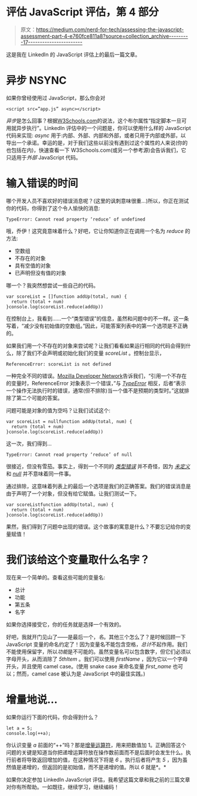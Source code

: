 # 评估 JavaScript 评估，第 4 部分

> 原文：<https://medium.com/nerd-for-tech/assessing-the-javascript-assessment-part-4-e760fce811a8?source=collection_archive---------17----------------------->

这是我在 LinkedIn 的 JavaScript 评估上的最后一篇文章。

# **异步 NSYNC**

如果你曾经使用过 JavaScript，那么你会对

```
<script src=”app.js” async></script>
```

*异步*是怎么回事？根据[W3Schools.com](https://www.w3schools.com/tags/att_script_async.asp)的说法，这个布尔属性“指定脚本一旦可用就异步执行”。LinkedIn 评估中的一个问题是，你可以使用什么样的 JavaScript 代码来实现: *async* 用于:内部、外部、内部和外部，或者只用于内部或外部，以导出一个承诺。幸运的是，对于我们这些以前没有遇到过这个属性的人来说(你的也包括在内)，快速查看一下 W3Schools.com(或另一个参考源)会告诉我们，它只适用于*外部* JavaScript 代码。

# **输入错误的时间**

哪个开发人员不喜欢好的错误消息呢？(这里的讽刺意味很重…)所以，你正在测试你的代码，你得到了这个令人愉快的消息:

```
TypeError: Cannot read property ‘reduce’ of undefined
```

哦，乔伊！这究竟意味着什么？好吧，它让你知道你正在调用一个名为 *reduce* 的方法:

*   空数组
*   不存在的对象
*   具有空值的对象
*   已声明但没有值的对象

哪一个？我突然想尝试一些自己的代码。

```
var scoreList = []function addUp(total, num) {
  return (total + num)
}console.log(scoreList.reduce(addUp))
```

在控制台上，我看到……一个“类型错误”的信息，虽然和问题中的不一样。这一条写着，“减少没有初始值的空数组。”因此，可能答案列表中的第一个选项是不正确的。

如果我们用一个不存在的对象来尝试呢？让我们看看如果运行相同的代码会得到什么，除了我们不会声明或初始化我们的变量 *scoreList* 。控制台显示，

```
ReferenceError: scoreList is not defined
```

一种完全不同的错误。[Mozilla Developer Network](https://developer.mozilla.org/en-US/docs/Web/JavaScript/Reference/Global_Objects/ReferenceError)告诉我们，“引用一个不存在的变量时，ReferenceError 对象表示一个错误，”与 [*TypeError*](https://developer.mozilla.org/en-US/docs/Web/JavaScript/Reference/Global_Objects/TypeError) 相反，后者“表示一个操作无法执行时的错误，通常(但不排除)当一个值不是预期的类型时。”这就排除了第二个可能的答案。

问题可能是对象的值为空吗？让我们试试这个:

```
var scoreList = nullfunction addUp(total, num) {
  return (total + num)
}console.log(scoreList.reduce(addUp))
```

这一次，我们得到…

```
TypeError: Cannot read property ‘reduce’ of null
```

很接近，但没有雪茄。事实上，得到一个不同的 [*类型错误*](https://developer.mozilla.org/en-US/docs/Web/JavaScript/Reference/Global_Objects/TypeError) 并不奇怪，因为 [*未定义*](https://developer.mozilla.org/en-US/docs/Web/JavaScript/Reference/Global_Objects/undefined) 和 [*null*](https://developer.mozilla.org/en-US/docs/Web/JavaScript/Reference/Global_Objects/null) 并不意味着同一件事。

通过排除，这意味着列表上的最后一个选项是我们的正确答案。我们的错误消息是由于声明了一个对象，但没有给它赋值。让我们测试一下。

```
var scoreListfunction addUp(total, num) {
  return (total + num)
}console.log(scoreList.reduce(addUp))
```

果然，我们得到了问题中出现的错误。这个故事的寓意是什么？不要忘记给你的变量赋值！

# **我们该给这个变量取什么名字？**

现在来一个简单的。查看这些可能的变量名:

*   总计
*   功能
*   第五条
*   名字

如果你选择接受它，你的任务就是选择一个有效的。

好吧，我就开门见山了——是最后一个，*名*。其他三个怎么了？是时候回顾一下 JavaScript 变量的命名约定了！因为变量名不能包含空格，*总计*不起作用。我们不能使用保留字，所以*功能*是不可能的。虽然变量名可以包含数字，但它们必须以字母开头，从而消除了 *5thItem* 。我们可以使用 *firstName* ，因为它以一个字母开头，并且使用 camel case。(使用 snake case 来命名变量 *first_name* 也可以；然而，camel case 被认为是 JavaScript 中的最佳实践。)

# **增量地说…**

如果你运行下面的代码，你会得到什么？

```
let a = 5;
console.log(++a);
```

你认识变量 *a* 前面的“++”吗？那是[增量运算符](https://developer.mozilla.org/en-US/docs/Web/JavaScript/Reference/Operators/Increment)，用来把数值加 1。正确回答这个问题的关键是知道当你把递增运算符放在操作数前面而不是后面时会发生什么。执行前者将导致返回增加的值，在这种情况下将是 *6* 。执行后者将产生 *5* ，因为虽然值是递增的，但返回的是初始值，而不是递增的值。所以 *6* 就是*。*

如果你决定参加 LinkedIn JavaScript 评估，我希望这篇文章和我之前的三篇文章对你有所帮助。一如既往，继续学习，继续编码！